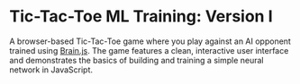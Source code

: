 # Tic-Tac-Toe ML Training: Version I

A browser-based Tic-Tac-Toe game where you play against an AI opponent trained using [Brain.js](https://brain.js.org/). The game features a clean, interactive user interface and demonstrates the basics of building and training a simple neural network in JavaScript.
